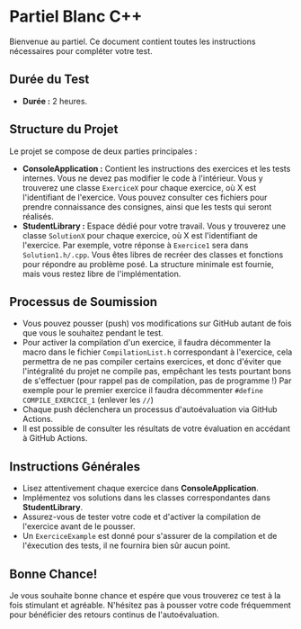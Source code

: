 # Partiel Blanc C++

Bienvenue au partiel. Ce document contient toutes les instructions nécessaires pour compléter votre test.

## Durée du Test

- **Durée :** 2 heures.

## Structure du Projet

Le projet se compose de deux parties principales :

- **ConsoleApplication :** Contient les instructions des exercices et les tests internes. Vous ne devez pas modifier le code à l'intérieur. Vous y trouverez une classe `ExerciceX` pour chaque exercice, où X est l'identifiant de l'exercice. Vous pouvez consulter ces fichiers pour prendre connaissance des consignes, ainsi que les tests qui seront réalisés.
- **StudentLibrary :** Espace dédié pour votre travail. Vous y trouverez une classe `SolutionX` pour chaque exercice, où X est l'identifiant de l'exercice. Par exemple, votre réponse à `Exercice1` sera dans `Solution1.h/.cpp`. Vous êtes libres de recréer des classes et fonctions pour répondre au problème posé. La structure minimale est fournie, mais vous restez libre de l'implémentation.

## Processus de Soumission

- Vous pouvez pousser (push) vos modifications sur GitHub autant de fois que vous le souhaitez pendant le test.
- Pour activer la compilation d'un exercice, il faudra décommenter la macro dans le fichier `CompilationList.h` correspondant à l'exercice, cela permettra de ne pas compiler certains exercices, et donc d'éviter que l'intégralité du projet ne compile pas, empêchant les tests pourtant bons de s'effectuer (pour rappel pas de compilation, pas de programme !) Par exemple pour le premier exercice il faudra décommenter `#define COMPILE_EXERCICE_1` (enlever les `//`)
- Chaque push déclenchera un processus d'autoévaluation via GitHub Actions.
- Il est possible de consulter les résultats de votre évaluation en accédant à GitHub Actions.

## Instructions Générales

- Lisez attentivement chaque exercice dans **ConsoleApplication**.
- Implémentez vos solutions dans les classes correspondantes dans **StudentLibrary**.
- Assurez-vous de tester votre code et d'activer la compilation de l'exercice avant de le pousser.
- Un `ExerciceExample` est donné pour s'assurer de la compilation et de l'éxecution des tests, il ne fournira bien sûr aucun point.

## Bonne Chance!

Je vous souhaite bonne chance et espére que vous trouverez ce test à la fois stimulant et agréable. N'hésitez pas à pousser votre code fréquemment pour bénéficier des retours continus de l'autoévaluation.
